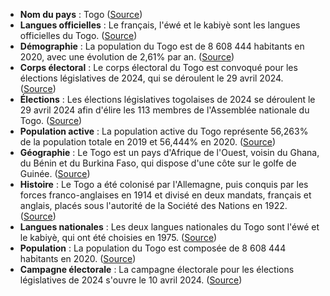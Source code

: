 * **Nom du pays** : Togo ([Source](https://www.diplomatie.gouv.fr/fr/dossiers-pays/togo/presentation-du-togo/))
* **Langues officielles** : Le français, l'éwé et le kabiyè sont les langues officielles du Togo. ([Source](https://fr.wikipedia.org/wiki/Langues_au_Togo))
* **Démographie** : La population du Togo est de 8 608 444 habitants en 2020, avec une évolution de 2,61% par an. ([Source](https://fr.wikipedia.org/wiki/D%C3%A9mographie_du_Togo))
* **Corps électoral** : Le corps électoral du Togo est convoqué pour les élections législatives de 2024, qui se déroulent le 29 avril 2024. ([Source](https://fr.wikipedia.org/wiki/%C3%89lections_l%C3%A9gislatives_togolaises_de_2024))
* **Élections** : Les élections législatives togolaises de 2024 se déroulent le 29 avril 2024 afin d'élire les 113 membres de l'Assemblée nationale du Togo. ([Source](https://fr.wikipedia.org/wiki/%C3%89lections_l%C3%A9gislatives_togolaises_de_2024))
* **Population active** : La population active du Togo représente 56,263% de la population totale en 2019 et 56,444% en 2020. ([Source](https://perspective.usherbrooke.ca/bilan/servlet/BMTendanceStatPays?langue=fr&codePays=TGO&codeTheme=1&codeStat=SP.POP.1564.TO.ZS))
* **Géographie** : Le Togo est un pays d'Afrique de l'Ouest, voisin du Ghana, du Bénin et du Burkina Faso, qui dispose d'une côte sur le golfe de Guinée. ([Source](https://www.diplomatie.gouv.fr/fr/dossiers-pays/togo/presentation-du-togo/))
* **Histoire** : Le Togo a été colonisé par l'Allemagne, puis conquis par les forces franco-anglaises en 1914 et divisé en deux mandats, français et anglais, placés sous l'autorité de la Société des Nations en 1922. ([Source](https://www.geo.fr/geopolitique/vaudou-coups-d-etat-pauvrete-cinq-choses-a-savoir-sur-le-togo-219996))
* **Langues nationales** : Les deux langues nationales du Togo sont l'éwé et le kabiyè, qui ont été choisies en 1975. ([Source](https://fr.wikipedia.org/wiki/Langues_au_Togo))
* **Population** : La population du Togo est composée de 8 608 444 habitants en 2020. ([Source](https://fr.wikipedia.org/wiki/D%C3%A9mographie_du_Togo))
* **Campagne électorale** : La campagne électorale pour les élections législatives de 2024 s'ouvre le 10 avril 2024. ([Source](https://www.republicoftogo.com/toutes-les-rubriques/politique/convocation-du-corps-electoral2))